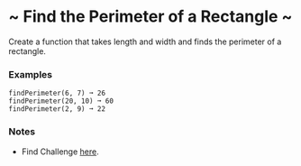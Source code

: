 <h1 align='center'>~ Find the Perimeter of a Rectangle ~</h1>

<p>Create a function that takes length and width and finds the perimeter of a rectangle.</p>

<h3>Examples</h3>

```
findPerimeter(6, 7) ➞ 26
findPerimeter(20, 10) ➞ 60
findPerimeter(2, 9) ➞ 22
```

<h3>Notes</h3>
<ul>
  <li>Find Challenge <a href="https://edabit.com/challenge/XnJ24rWW7iJkNrtsh">here</a>.</li>
</ul>